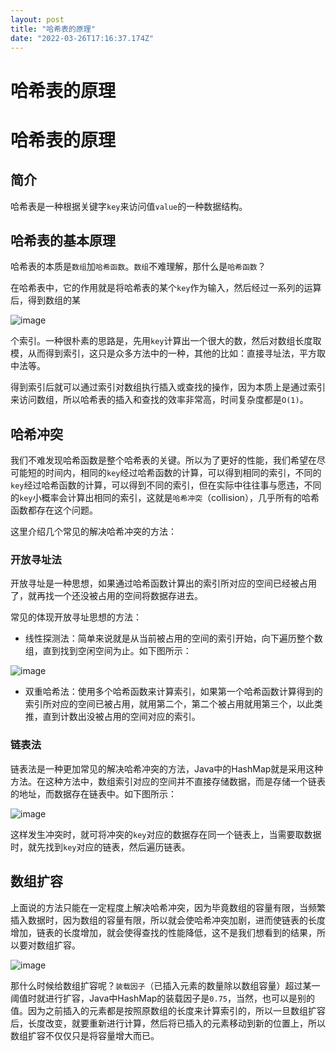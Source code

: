 ```yaml
---
layout: post
title: "哈希表的原理"
date: "2022-03-26T17:16:37.174Z"
---
```

哈希表的原理
======

哈希表的原理
======

简介
--

哈希表是一种根据关键字`key`来访问值`value`的一种数据结构。

哈希表的基本原理
--------

哈希表的本质是`数组`加`哈希函数`。`数组`不难理解，那什么是`哈希函数`？

在哈希表中，它的作用就是将哈希表的某个`key`作为输入，然后经过一系列的运算后，得到数组的某

![image](https://img2022.cnblogs.com/blog/2153098/202203/2153098-20220326184150748-1299910149.jpg)

个索引。一种很朴素的思路是，先用`key`计算出一个很大的数，然后对数组长度取模，从而得到索引，这只是众多方法中的一种，其他的比如：直接寻址法，平方取中法等。

得到索引后就可以通过索引对数组执行插入或查找的操作，因为本质上是通过索引来访问数组，所以哈希表的插入和查找的效率非常高，时间复杂度都是`O(1)`。

哈希冲突
----

我们不难发现哈希函数是整个哈希表的关键。所以为了更好的性能，我们希望在尽可能短的时间内，相同的`key`经过哈希函数的计算，可以得到相同的索引，不同的`key`经过哈希函数的计算，可以得到不同的索引，但在实际中往往事与愿违，不同的`key`小概率会计算出相同的索引，这就是`哈希冲突`（collision），几乎所有的哈希函数都存在这个问题。

这里介绍几个常见的解决哈希冲突的方法：

### 开放寻址法

开放寻址是一种思想，如果通过哈希函数计算出的索引所对应的空间已经被占用了，就再找一个还没被占用的空间将数据存进去。

常见的体现开放寻址思想的方法：

*   线性探测法：简单来说就是从当前被占用的空间的索引开始，向下遍历整个数组，直到找到空闲空间为止。如下图所示：

![image](https://img2022.cnblogs.com/blog/2153098/202203/2153098-20220326184211089-1400065035.png)

*   双重哈希法：使用多个哈希函数来计算索引，如果第一个哈希函数计算得到的索引所对应的空间已被占用，就用第二个，第二个被占用就用第三个，以此类推，直到计数出没被占用的空间对应的索引。

### 链表法

链表法是一种更加常见的解决哈希冲突的方法，Java中的HashMap就是采用这种方法。在这种方法中，数组索引对应的空间并不直接存储数据，而是存储一个链表的地址，而数据存在链表中。如下图所示：

![image](https://img2022.cnblogs.com/blog/2153098/202203/2153098-20220326184225225-487662689.png)

这样发生冲突时，就可将冲突的`key`对应的数据存在同一个链表上，当需要取数据时，就先找到`key`对应的链表，然后遍历链表。

数组扩容
----

上面说的方法只能在一定程度上解决哈希冲突，因为毕竟数组的容量有限，当频繁插入数据时，因为数组的容量有限，所以就会使哈希冲突加剧，进而使链表的长度增加，链表的长度增加，就会使得查找的性能降低，这不是我们想看到的结果，所以要对数组扩容。

![image](https://img2022.cnblogs.com/blog/2153098/202203/2153098-20220326192343551-607495619.png)

那什么时候给数组扩容呢？`装载因子`（已插入元素的数量除以数组容量）超过某一阈值时就进行扩容，Java中HashMap的装载因子是`0.75`，当然，也可以是别的值。因为之前插入的元素都是按照原数组的长度来计算索引的，所以一旦数组扩容后，长度改变，就要重新进行计算，然后将已插入的元素移动到新的位置上，所以数组扩容不仅仅只是将容量增大而已。